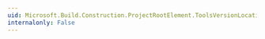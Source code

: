 ```yaml
---
uid: Microsoft.Build.Construction.ProjectRootElement.ToolsVersionLocation
internalonly: False
---
```

